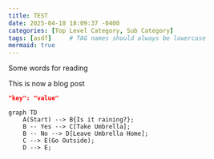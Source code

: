 ```yaml
---
title: TEST
date: 2025-04-18 18:09:37 -0400
categories: [Top Level Category, Sub Category]
tags: [asdf]     # TAG names should always be lowercase
mermaid: true
---
```


Some words for reading

This is now a blog post

```json
"key": "value"
```

```mermaid
graph TD
    A(Start) --> B{Is it raining?};
    B -- Yes --> C[Take Umbrella];
    B -- No --> D[Leave Umbrella Home];
    C --> E(Go Outside);
    D --> E;
```
